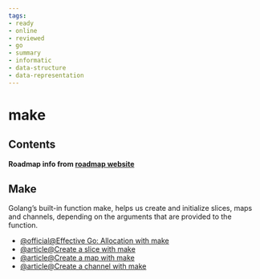 ```yaml
---
tags:
- ready
- online
- reviewed
- go
- summary
- informatic
- data-structure
- data-representation
---
```


# make

## Contents

__Roadmap info from [roadmap website](https://roadmap.sh/golang/go-basics/make)__

## Make

Golang’s built-in function make, helps us create and initialize slices, maps and channels, depending on the arguments that are provided to the function.

- [@official@Effective Go: Allocation with make](https://go.dev/doc/effective_go#allocation_make)
- [@article@Create a slice with make](https://www.golangprograms.com/how-to-create-slice-using-make-function-in-golang.html)
- [@article@Create a map with make](https://www.golangprograms.com/golang-package-examples/how-to-create-map-using-the-make-function-in-go.html)
- [@article@Create a channel with make](https://www.programiz.com/golang/channel#channel)

